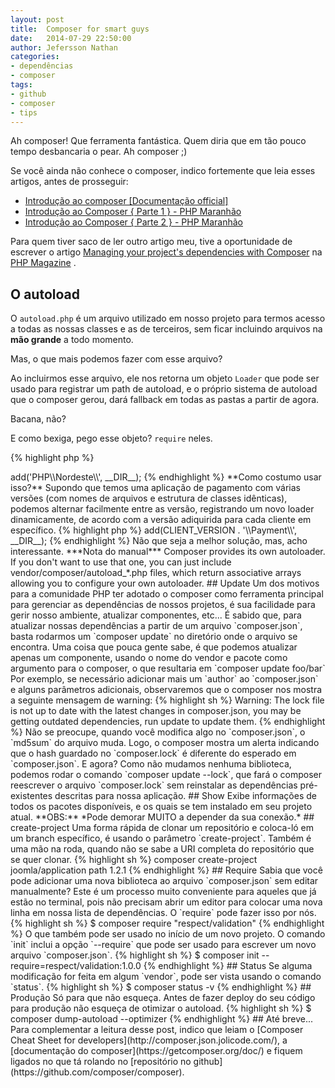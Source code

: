 ```yaml
---
layout: post
title:  Composer for smart guys
date:   2014-07-29 22:50:00
author: Jefersson Nathan
categories: 
- dependências
- composer
tags: 
- github
- composer
- tips
---
```

Ah composer! Que ferramenta fantástica. Quem diria que em tão pouco tempo desbancaria
o pear. Ah composer ;)

Se você ainda não conhece o composer, indico fortemente que leia esses artigos,
antes de prosseguir:

- [Introdução ao composer [Documentação official]](https://getcomposer.org/doc/00-intro.md)
- [Introdução ao Composer { Parte 1 } - PHP Maranhão](http://www.phpmaranhao.com.br/introducao-ao-composer-parte-1/)
- [Introdução ao Composer { Parte 2 } - PHP Maranhão](http://www.phpmaranhao.com.br/tag/iniciando-com-o-composer/)

Para quem tiver saco de ler outro artigo meu, tive a oportunidade de escrever o artigo [Managing your project's dependencies with Composer](http://webandphp.com/Managingyourproject'sdependencieswithComposer) na [PHP Magazine](http://webandphp.com/) .


## O autoload

O `autoload.php` é um arquivo utilizado em nosso projeto para termos
acesso a todas as nossas classes e as de terceiros, sem ficar incluindo arquivos na 
**mão grande** a todo momento.

Mas, o que mais podemos fazer com esse arquivo?

Ao incluirmos esse arquivo, ele nos retorna um objeto `Loader` que pode ser usado 
para registrar um path de autoload, e o próprio sistema de autoload que o composer 
gerou, dará fallback em todas as pastas a partir de agora.

Bacana, não?

E como bexiga, pego esse objeto? `require` neles.

{% highlight php %}
<?php
$loader = require __DIR__ . '/vendor/autoload.php';
{% endhighlight %}

Assim podemos registrar uma nova namespace para o autoload a partir do 
método `void add(String $namespace, String $directoryPath)`.

{% highlight php %}
<?php
$loader = require __DIR__ . '/vendor/autoload.php';
$loader->add('PHP\\Nordeste\\', __DIR__);
{% endhighlight %}

**Como costumo usar isso?**

Supondo que temos uma aplicação de pagamento com várias versões (com nomes de arquivos e estrutura de classes idênticas),
podemos alternar facilmente entre as versão, registrando um novo loader dinamicamente, de acordo
com a versão adiquirida para cada cliente em específico.

{% highlight php %}
<?php

define('CLIENT_VERSION', '1.2.34');

$loader = require __DIR__ . '/vendor/autoload.php';
$loader->add(CLIENT_VERSION . '\\Payment\\', __DIR__);
{% endhighlight %}

Não que seja a melhor solução, mas, acho interessante.

***Nota do manual***

    Composer provides its own autoloader. If you don't want to use that one, 
    you can just include vendor/composer/autoload_*.php files, which return 
    associative arrays allowing you to configure your own autoloader.


## Update

Um dos motivos para a comunidade PHP ter adotado o composer como ferramenta principal para gerenciar as dependências de nossos projetos, é sua facilidade para gerir nosso ambiente, atualizar componentes, etc...

É sabido que, para atualizar nossas dependências a partir de um arquivo `composer.json`, basta rodarmos um `composer update` no diretório onde o arquivo se encontra. Uma coisa que pouca gente sabe, é que podemos atualizar apenas um componente, usando o nome do vendor e pacote como argumento para o composer, o que resultaria em `composer update foo/bar`

Por exemplo, se necessário adicionar mais um `author` ao `composer.json` e alguns parâmetros adicionais, observaremos que o composer nos mostra a seguinte mensagem de warning:

{% highlight sh %}
Warning: The lock file is not up to date with the latest changes in composer.json,
you may be getting outdated dependencies, run update to update them.
{% endhighlight %}

Não se preocupe, quando você modifica algo no `composer.json`, o `md5sum` do arquivo muda. Logo, o composer mostra um alerta indicando que o hash guardado no `composer.lock` é diferente do esperado em `composer.json`. E agora?

Como não mudamos nenhuma biblioteca, podemos rodar o comando `composer update --lock`, que fará o composer reescrever o arquivo `composer.lock` sem reinstalar as dependências pré-existentes descritas para nossa aplicação.


## Show

Exibe informações de todos os pacotes disponíveis, e os quais se tem instalado em seu projeto atual. 

**OBS:** *Pode demorar MUITO a depender da sua conexão.*

## create-project

Uma forma rápida de clonar um repositório e coloca-ló em um branch específico, é usando o parâmetro `create-project`. Também é uma mão na roda, quando não se sabe a URI completa do repositório que se quer clonar. 

{% highlight sh %}
composer create-project joomla/application path 1.2.1
{% endhighlight %}

## Require

Sabia que você pode adicionar uma nova biblioteca ao arquivo `composer.json` sem editar manualmente? Este é um processo muito conveniente para aqueles que já estão no terminal, pois não precisam abrir um editor para colocar uma nova linha em nossa lista de dependências.

O `require` pode fazer isso por nós.

{% highlight sh %}
$ composer require "respect/validation"
{% endhighlight %} 

O que também pode ser usado no início de um novo projeto. O comando `init` inclui a opção `--require` que pode ser usado para escrever um novo arquivo `composer.json`.

{% highlight sh %}
$ composer init --require=respect/validation:1.0.0
{% endhighlight %}

## Status

Se alguma modificação for feita em algum `vendor`, pode ser vista usando o comando `status`.

{% highlight sh %}
$ composer status -v
{% endhighlight %}

## Produção

Só para que não esqueça. Antes de fazer deploy do seu código para produção não esqueça de otimizar o autoload.

{% highlight sh %}
$ composer dump-autoload --optimizer
{% endhighlight %}



## Até breve...

Para complementar a leitura desse post, indico que leiam o [Composer Cheat Sheet for developers](http://composer.json.jolicode.com/), a [documentação do composer](https://getcomposer.org/doc/) e fiquem ligados no que tá rolando no [repositório no github](https://github.com/composer/composer).
